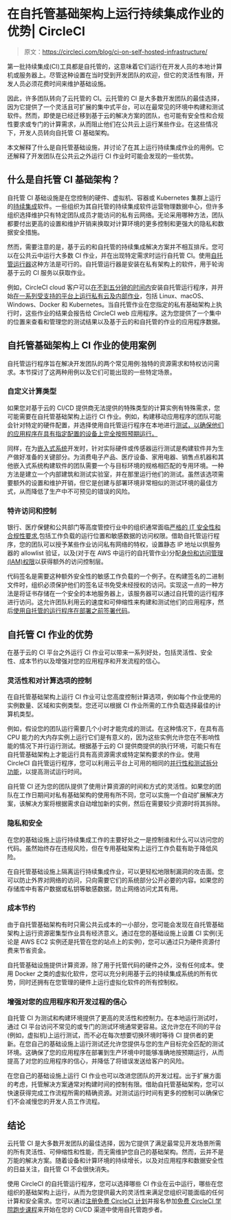# 在自托管基础架构上运行持续集成作业的优势| CircleCI

> 原文：<https://circleci.com/blog/ci-on-self-hosted-infrastructure/>

第一批持续集成(CI)工具都是自托管的，这意味着它们运行在开发人员的本地计算机或服务器上。尽管这种设置在当时受到开发团队的欢迎，但它的灵活性有限，开发人员必须花费时间来维护基础设施。

因此，许多团队转向了云托管的 CI。云托管的 CI 是大多数开发团队的最佳选择，因为它提供了一个灵活且可扩展的集中式平台，可以在最常见的环境中构建和测试软件。然而，即使是已经迁移到基于云的解决方案的团队，也可能有安全性和合规性要求或专门的计算需求，从而阻止他们在公共云上运行某些作业。在这些情况下，开发人员转向自托管 CI 基础架构。

本文解释了什么是自托管基础设施，并讨论了在其上运行持续集成作业的用例。它还解释了开发团队在公共云之外运行 CI 作业时可能会发现的一些优势。

## 什么是自托管 CI 基础架构？

自托管 CI 基础设施是在您控制的硬件、虚拟机、容器或 Kubernetes 集群上运行的[持续集成](https://circleci.com/continuous-integration/)软件。一些组织为其自托管的持续集成软件运营物理数据中心，但许多组织选择维护只有特定团队成员才能访问的私有云网络。无论采用哪种方法，团队都要付出更高的设置和维护开销来换取对计算环境的更多控制和更强大的隐私和数据安全措施。

然而，需要注意的是，基于云的和自托管的持续集成解决方案并不相互排斥。您可以在公共云中运行大多数 CI 作业，并在出现特定需求时运行自托管 CI。使用[自托管运行器](https://circleci.com/blog/our-cloud-platform-your-compute-introducing-the-circleci-runner/)这种方法是可行的。自托管运行器是安装在私有架构上的软件，用于轮询基于云的 CI 服务以获取作业。

例如，CircleCI cloud 客户可以[在不到五分钟的时间内](https://circleci.com/blog/install-runner-in-five-minutes/)安装自托管运行程序，并开始[在一系列受支持的平台上运行私有云及内部作业](https://circleci.com/blog/run-private-cloud-and-on-premises-jobs-with-circleci-runner/)，包括 Linux、macOS、Windows、Docker 和 Kubernetes。当自托管作业在您指定的私有基础架构上执行时，这些作业的结果会报告给 CircleCI web 应用程序。这为您提供了一个集中的位置来查看和管理您的测试结果以及基于云的和自托管的作业的应用程序数据。

## 自托管基础架构上 CI 作业的使用案例

自托管运行程序旨在解决开发团队的两个常见用例:独特的资源需求和特权访问需求。本节探讨了这两种用例以及它们可能出现的一些特定场景。

### 自定义计算类型

如果您对基于云的 CI/CD 提供商无法提供的特殊类型的计算实例有特殊需求，您可能需要在自托管基础架构上运行 CI 作业。例如，构建移动应用程序的团队可能会针对特定的硬件配置，并选择使用自托管运行程序在本地进行[测试，以确保他们的应用程序在具有指定配置的设备上完全按照预期运行。](https://circleci.com/blog/using-runner-for-local-testing/)

同样，在为[嵌入式系统](https://en.wikipedia.org/wiki/Embedded_system)开发时，针对实际硬件或传感器运行测试是构建软件并为生产做好准备的关键部分。为消费电子产品、医疗设备、家用电器、销售点机器和其他嵌入式系统构建软件的团队需要一个与目标环境的规格相匹配的专用环境。一种方法是建立一个内部建筑和测试实验室，并在那里运行他们的测试。虽然该选项需要额外的设置和维护开销，但它是创建与部署环境非常相似的测试环境的最佳方式，从而降低了生产中不可预见的错误的风险。

### 特许访问和控制

银行、医疗保健和公共部门等高度管控行业中的组织通常面临[严格的 IT 安全性和合规性要求](https://circleci.com/blog/automate-software-delivery-compliance/),包括工作负载的运行位置和敏感数据的访问权限。借助自托管运行程序，您的团队可以授予某些作业访问私有网络的特权，设置静态 IP 地址以供服务器的 allowlist 验证，以及(对于在 AWS 中运行的自托管作业)分配[身份和访问管理(IAM)权限](https://circleci.com/blog/minimize-risk-using-the-principle-of-least-privilege-and-aws-iam-permissions/)以获得额外的访问控制层。

代码签名是需要这种额外安全性的敏感工作负载的一个例子。在构建签名的二进制文件时，组织必须保护他们的签名证书免受未经授权的访问。实现这一点的一种方法是将证书存储在一个安全的本地服务器上，该服务器可以通过自托管的运行程序进行访问。这允许团队利用云的速度和可伸缩性来构建和测试他们的应用程序，然后[使用自托管的运行程序在部署之前签署代码](https://circleci.com/blog/code-signing-with-runner/)。

## 自托管 CI 作业的优势

在基于云的 CI 平台之外运行 CI 作业可以带来一系列好处，包括灵活性、安全性、成本节约以及增强对您的应用程序和开发流程的信心。

### 灵活性和对计算选项的控制

在自托管基础架构上运行 CI 作业可让您高度控制计算选项，例如每个作业使用的实例数量、区域和实例类型。您还可以根据 CI 作业所需的工作负载选择最佳的计算机类型。

例如，假设您的团队运行需要几个小时才能完成的测试。在这种情况下，在具有高 CPU 能力的大内存实例上运行它们是有意义的，因为这些实例允许您在不影响性能的情况下并行运行测试。根据基于云的 CI 提供商提供的执行环境，可能只有在自托管基础架构上才能运行具有高资源需求或特定架构要求的作业。使用 CircleCI 自托管运行程序，您可以利用云平台上可用的相同的[并行性和测试拆分功能](https://www.helpnetsecurity.com/2022/07/04/circleci-self-hosted-runners/)，以提高测试运行时间。

自托管 CI 还为您的团队提供了使用计算资源的时间和方式的灵活性。如果您的团队在工作日期间对私有基础架构的使用有所不同，您可以实施一个自动扩展解决方案，该解决方案将根据需求自动增加新的实例，然后在需要较少资源时将其拆除。

### 隐私和安全

在您的基础设施上运行持续集成工作的主要好处之一是控制谁和什么可以访问您的代码。虽然始终存在违规风险，但在专用基础架构上运行工作负载有助于降低风险。

在自托管基础设施上隔离运行持续集成作业，可以更轻松地限制漏洞的攻击面。您可以防止外界对网络的访问，只向需要它们的系统部分公开必要的内容。如果您的存储库中有客户数据或私钥等敏感数据，防止网络访问尤其有用。

### 成本节约

由于自托管基础架构有时只需公共云成本的一小部分，您可能会发现在自托管基础架构上运行资源密集型作业具有经济意义。通过在您的基础设施上设置 CI 实例(无论是 AWS EC2 实例还是托管在您的站点上的实例)，您可以通过只为硬件资源付费来节省资金。

自托管基础设施提供计算资源，除了用于托管代码的硬件之外，没有任何成本。使用 Docker 之类的虚拟化软件，您可以充分利用基于云的持续集成系统的所有优势，同时还拥有在您管理的硬件上运行虚拟化软件的所有控制权。

### 增强对您的应用程序和开发过程的信心

自托管 CI 为测试和构建环境提供了更高的灵活性和控制力。在本地运行测试时，通过 CI 平台访问不常见的或专门的测试环境通常更容易。这允许您在不同的平台(例如，虚拟机)上运行测试，而不必在每次想要切换环境时等待 CI 提供者的更新。在您自己的基础设施上运行测试还允许您提供与您的生产目标完全匹配的测试环境。这确保了您的应用程序在部署到生产环境中时能够准确地按预期运行，从而提高了对您的应用程序的信心，并降低了将错误发送给客户的风险。

在您自己的基础设施上运行 CI 作业也可以改进您团队的开发过程。出于扩展方面的考虑，托管解决方案通常对构建时间的控制有限。借助自托管基础架构，您可以快速获得完成工作流程所需的精确资源。对测试运行时间有更多的控制可以确保它们不会减慢您的开发人员工作流程。

## 结论

云托管 CI 是大多数开发团队的最佳选择，因为它提供了满足最常见开发场景所需的所有灵活性、可伸缩性和性能，而无需维护您自己的基础架构。然而，云并不是万能的解决方案。随着设备和计算环境的持续增长，以及对应用程序和数据安全性的日益关注，自托管 CI 不会很快消失。

使用 CircleCI 的自托管运行程序，您可以选择哪些 CI 作业在云中运行，哪些在您组织的基础架构上运行，从而为您提供最大的灵活性来满足您组织可能面临的任何计算和安全需求。您可以通过[注册免费 CircleCI 计划](https://circleci.com/signup/)并报名参加[免费 CircleCI 学院跑步课程](https://academy.circleci.com/runner-course)来开始在您的 CI/CD 渠道中使用自托管跑步者。